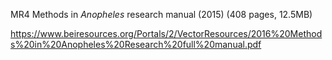 MR4 Methods in *Anopheles* research manual (2015) (408 pages, 12.5MB)

https://www.beiresources.org/Portals/2/VectorResources/2016%20Methods%20in%20Anopheles%20Research%20full%20manual.pdf
